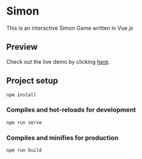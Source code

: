 # Simon
This is an interactive Simon Game written in Vue.js

## Preview

Check out the live demo by clicking [here](https://aligatoree.github.io/Simon/). 

## Project setup
```
npm install
```

### Compiles and hot-reloads for development
```
npm run serve
```

### Compiles and minifies for production
```
npm run build
```

